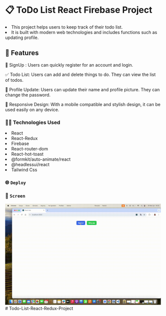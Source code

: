# 📋 ToDo List React Firebase Project

<li>This project helps users to keep track of their todo list.</li>
<li>It is built with modern web technologies and includes functions such as updating profile.</li>

## 🚀 Features

📩 SignUp : Users can quickly register for an account and login.

✅ Todo List: Users can add and delete things to do. They can view the list of todos.

👤 Profile Update: Users can update their name and profile picture. They can change the password.

📱 Responsive Design: With a mobile compatible and stylish design, it can be used easily on any device.

### 👩‍💻 Technologies Used

<li>React</li>
<li>React-Redux</li>
<li>Firebase</li>
<li>React-router-dom</li>
<li>React-hot-toast</li>
<li>@formkit/auto-animate/react</li>
<li>@headlessui/react</li>
<li>Tailwind Css</li>

### 🌐 `Deploy`



### 🎥 `Screen`

![](Study.gif)# Todo-List-React-Redux-Project
